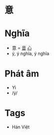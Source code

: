 # 意

# Nghĩa
* 意 = [音](音.md) [心](心.md)
* ý, ý nghĩa, ý nghĩa 

# Phát âm
* Yì
*  /ý/

# Tags
* Hán Việt

<script>window.HANZI_FIELD='意';</script>

